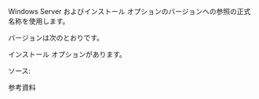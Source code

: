 Windows Server およびインストール オプションのバージョンへの参照の正式名称を使用します。 

バージョンは次のとおりです。

インストール オプションがあります。

ソース: 

参考資料 